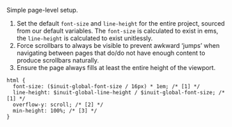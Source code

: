 Simple page-level setup.

1. Set the default `font-size` and `line-height` for the entire project, sourced from our default variables. The `font-size` is calculated to exist in ems, the `line-height` is calculated to exist unitlessly.
2. Force scrollbars to always be visible to prevent awkward ‘jumps’ when navigating between pages that do/do not have enough content to produce scrollbars naturally.
3. Ensure the page always fills at least the entire height of the viewport.

```
html {
  font-size: ($inuit-global-font-size / 16px) * 1em; /* [1] */
  line-height: $inuit-global-line-height / $inuit-global-font-size; /* [1] */
  overflow-y: scroll; /* [2] */
  min-height: 100%; /* [3] */
}
```
